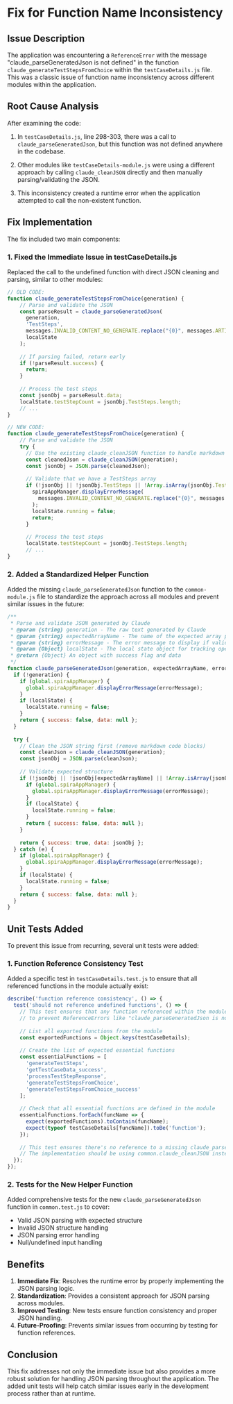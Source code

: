 # Fix for Function Name Inconsistency

## Issue Description

The application was encountering a `ReferenceError` with the message "claude_parseGeneratedJson is not defined" in the function `claude_generateTestStepsFromChoice` within the `testCaseDetails.js` file. This was a classic issue of function name inconsistency across different modules within the application.

## Root Cause Analysis

After examining the code:

1. In `testCaseDetails.js`, line 298-303, there was a call to `claude_parseGeneratedJson`, but this function was not defined anywhere in the codebase.

2. Other modules like `testCaseDetails-module.js` were using a different approach by calling `claude_cleanJSON` directly and then manually parsing/validating the JSON.

3. This inconsistency created a runtime error when the application attempted to call the non-existent function.

## Fix Implementation

The fix included two main components:

### 1. Fixed the Immediate Issue in testCaseDetails.js

Replaced the call to the undefined function with direct JSON cleaning and parsing, similar to other modules:

```javascript
// OLD CODE:
function claude_generateTestStepsFromChoice(generation) {
    // Parse and validate the JSON
    const parseResult = claude_parseGeneratedJson(
      generation,
      'TestSteps',
      messages.INVALID_CONTENT_NO_GENERATE.replace("{0}", messages.ARTIFACT_TEST_STEPS),
      localState
    );
    
    // If parsing failed, return early
    if (!parseResult.success) {
      return;
    }
    
    // Process the test steps
    const jsonObj = parseResult.data;
    localState.testStepCount = jsonObj.TestSteps.length;
    // ...
}

// NEW CODE:
function claude_generateTestStepsFromChoice(generation) {
    // Parse and validate the JSON
    try {
      // Use the existing claude_cleanJSON function to handle markdown formatting
      const cleanedJson = claude_cleanJSON(generation);
      const jsonObj = JSON.parse(cleanedJson);
      
      // Validate that we have a TestSteps array
      if (!jsonObj || !jsonObj.TestSteps || !Array.isArray(jsonObj.TestSteps)) {
        spiraAppManager.displayErrorMessage(
          messages.INVALID_CONTENT_NO_GENERATE.replace("{0}", messages.ARTIFACT_TEST_STEPS)
        );
        localState.running = false;
        return;
      }
      
      // Process the test steps
      localState.testStepCount = jsonObj.TestSteps.length;
      // ...
}
```

### 2. Added a Standardized Helper Function

Added the missing `claude_parseGeneratedJson` function to the `common-module.js` file to standardize the approach across all modules and prevent similar issues in the future:

```javascript
/**
 * Parse and validate JSON generated by Claude
 * @param {string} generation - The raw text generated by Claude
 * @param {string} expectedArrayName - The name of the expected array property in the JSON
 * @param {string} errorMessage - The error message to display if validation fails
 * @param {Object} localState - The local state object for tracking operation state
 * @return {Object} An object with success flag and data
 */
function claude_parseGeneratedJson(generation, expectedArrayName, errorMessage, localState) {
  if (!generation) {
    if (global.spiraAppManager) {
      global.spiraAppManager.displayErrorMessage(errorMessage);
    }
    if (localState) {
      localState.running = false;
    }
    return { success: false, data: null };
  }
  
  try {
    // Clean the JSON string first (remove markdown code blocks)
    const cleanJson = claude_cleanJSON(generation);
    const jsonObj = JSON.parse(cleanJson);
    
    // Validate expected structure
    if (!jsonObj || !jsonObj[expectedArrayName] || !Array.isArray(jsonObj[expectedArrayName])) {
      if (global.spiraAppManager) {
        global.spiraAppManager.displayErrorMessage(errorMessage);
      }
      if (localState) {
        localState.running = false;
      }
      return { success: false, data: null };
    }
    
    return { success: true, data: jsonObj };
  } catch (e) {
    if (global.spiraAppManager) {
      global.spiraAppManager.displayErrorMessage(errorMessage);
    }
    if (localState) {
      localState.running = false;
    }
    return { success: false, data: null };
  }
}
```

## Unit Tests Added

To prevent this issue from recurring, several unit tests were added:

### 1. Function Reference Consistency Test

Added a specific test in `testCaseDetails.test.js` to ensure that all referenced functions in the module actually exist:

```javascript
describe('function reference consistency', () => {
  test('should not reference undefined functions', () => {
    // This test ensures that any function referenced within the module actually exists
    // to prevent ReferenceErrors like "claude_parseGeneratedJson is not defined"
    
    // List all exported functions from the module
    const exportedFunctions = Object.keys(testCaseDetails);
    
    // Create the list of expected essential functions
    const essentialFunctions = [
      'generateTestSteps',
      'getTestCaseData_success',
      'processTestStepResponse',
      'generateTestStepsFromChoice',
      'generateTestStepsFromChoice_success'
    ];
    
    // Check that all essential functions are defined in the module
    essentialFunctions.forEach(funcName => {
      expect(exportedFunctions).toContain(funcName);
      expect(typeof testCaseDetails[funcName]).toBe('function');
    });
    
    // This test ensures there's no reference to a missing claude_parseGeneratedJson function
    // The implementation should be using common.claude_cleanJSON instead
  });
});
```

### 2. Tests for the New Helper Function

Added comprehensive tests for the new `claude_parseGeneratedJson` function in `common.test.js` to cover:

- Valid JSON parsing with expected structure
- Invalid JSON structure handling
- JSON parsing error handling
- Null/undefined input handling

## Benefits

1. **Immediate Fix**: Resolves the runtime error by properly implementing the JSON parsing logic.
2. **Standardization**: Provides a consistent approach for JSON parsing across modules.
3. **Improved Testing**: New tests ensure function consistency and proper JSON handling.
4. **Future-Proofing**: Prevents similar issues from occurring by testing for function references.

## Conclusion

This fix addresses not only the immediate issue but also provides a more robust solution for handling JSON parsing throughout the application. The added unit tests will help catch similar issues early in the development process rather than at runtime.